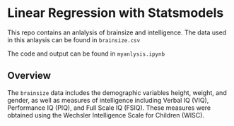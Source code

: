 # Linear Regression with Statsmodels

This repo contains an anlalysis of brainsize and intelligence. The data used in this anlaysis can be found in `brainsize.csv`

The code and output can be found in `myanlysis.ipynb`

## Overview

The `brainsize` data includes the demographic variables height, weight, and gender, as well as measures of intelligence including Verbal IQ (VIQ), Performance IQ (PIQ), and Full Scale IQ (FSIQ). These measures were obtained using the Wechsler Intelligence Scale for Children (WISC).

